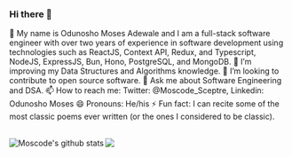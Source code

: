 ### Hi there 👋

<!--
**Moscode/Moscode** is a ✨ _special_ ✨ repository because its `README.md` (this file) appears on your GitHub profile.

Here are some ideas to get you started:-->

🔭 My name is Odunosho Moses Adewale and I am a full-stack software engineer with over two years of experience in software development using technologies such as ReactJS, Context API, Redux, and Typescript, NodeJS, ExpressJS, Bun, Hono, PostgreSQL, and MongoDB.
🌱 I’m improving my Data Structures and Algorithms knowledge.
👯 I’m looking to contribute to open source software.
💬 Ask me about Software Engineering and DSA.
📫 How to reach me: Twitter: @Moscode_Sceptre, Linkedin: Odunosho Moses
😄 Pronouns: He/his
⚡ Fun fact: I can recite some of the most classic poems ever written (or the ones I considered to be classic).

<br/>
<img align="center" src="https://github-readme-stats.vercel.app/api/top-langs/?username=moscode&layout=compact&theme=light&hide_border=false" />
<img align="left" src="https://github-readme-stats.vercel.app/api?username=moscode&show_icons=true&include_all_commits=true&count_private=true&layout=compact&theme=light&hide_border=false&border_radius=2&hide=contribs" alt="Moscode's github stats" />
